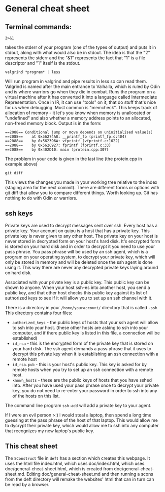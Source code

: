 # General cheat sheet


Terminal commands:
-----------------

    2>&1 
takes the stderr of your program (one of the types of output) and puts it in stdout, along with what would also be in stdout.  The idea is that the "2" represents the stderr and the "&1" represents the fact that "1" is a file descriptor and "1" itself is the stdout.

    valgrind *program* | less
Will run program in valgrind and pipe results in less so can read them.  Valgrind is named after the main entrance to Valhalla, which is ruled by Odin and is where warriors go when they die in combat.  Runs the program on a virtual machine after it has converted it into a language called Intermediate Representation.  Once in IR, it can use "tools" on it, that do stuff that's nice for us when debugging.  Most common is "memcheck".  This keeps track of allocation of memory - it let's you know when memory is unallocated or "undefined" and also whether a memory address points to an allocated, non-freed memory block. Output is in the form:
   
    ==2088== Conditional jump or move depends on uninitialised value(s)
    ==2088==    at 0x56274A0: __printf_fp (printf_fp.c:404)
    ==2088==    by 0x562396A: vfprintf (vfprintf.c:1622)
    ==2088==    by 0x562C927: fprintf (fprintf.c:33)
    ==2088==    by 0x402D10: main (protein.cpp:307)
The problem in your code is given in the last line (the protein.cpp in example above)
 
    git diff
This views the changes you made in your working tree relative to the index (staging area for the next commit).  There are different forms or options with git diff that allow you to compare different things.  Worth looking up. Git has nothing to do with Odin *or* warriors.

## ssh keys

Private keys are used to decrypt messages sent over ssh.  Every host
has a private key.  Your account on quipu is a host that has a private
key.  This private key is never given to any other host.  The private
key on your host is never stored in decrypted form on your host's hard
disk.  It's encrypted form is stored on your hard disk and in order to
decrypt it you need to use your pass phrase.  You pass phrase will be
used by an ssh agent, which is a program on your operating system,
to decrypt your private key, which will only be stored in memory and
will be deleted once the ssh agent is done using it.  This way there
are never any decrypted private keys laying around on hard disk.

Associated with your private key is a public key.  This public key can
be shown to anyone.  When your host ssh-es into another host, you send
a public key, and that other host checks this public key against its
list of authorized keys to see if it will allow you to set up an ssh
channel with it.

There is a directory in your `/home/youraccount/` directory that is
called `.ssh`.  This directory contains four files:

* `authorized_keys` -
the public keys of hosts that your ssh agent will allow to ssh into
your host. (these other hosts are asking to ssh into your computer,
and if there public key is listed in this file, a connection will be
established)
* `id_rsa` - this is the encrypted form of the private key
that is stored on your hard disk.  The ssh agent demands a pass phrase
that it uses to decrypt this private key when it is establishing an
ssh connection with a remote host
* `id_rsa.pub` - this is your host's
public key.  This key is asked for by remote hosts when you try to set
up an ssh connection with a remote host.
* `known_hosts` - these are the
public keys of hosts that you have sshed into.  After you have used
your pass phrase once to decrypt your private key, you do not need to
re-enter your password in order to ssh into any of the hosts on this
list.

The command line program `ssh-add` will add a private key to your agent.

If I were an evil person >:) I would steal a laptop, then spend a long
time guessing at the pass phrase of the host of that laptop.  This
would allow me to dycrypt their private key, which would allow me to
ssh into any computer that recognizes my new laptop's public key.

## This cheat sheet

The `SConstruct` file in `deft` has a section which creates this
webpage.  It uses the html file index.html, which uses doc/index.html,
which uses doc/general-cheat-sheet.html, which is created from
doc/general-cheat-sheet.md.  Editing doc/general-cheat-sheet.md and
then running a scons from the deft directory will remake the websites'
html that can in turn can be read by a browser.
